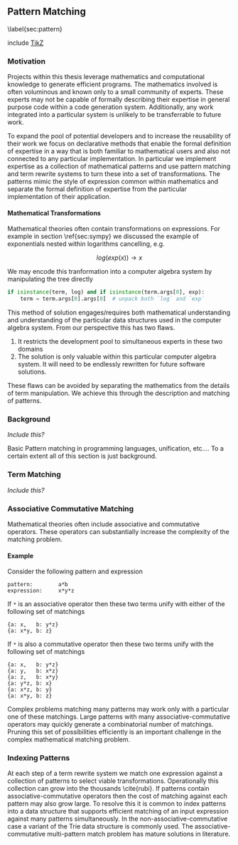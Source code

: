Pattern Matching
----------------

\label{sec:pattern}

include [TikZ](tikz_pattern.md)

### Motivation

Projects within this thesis leverage mathematics and computational knowledge to generate efficient programs.  The mathematics involved is often voluminous and known only to a small community of experts.  These experts may not be capable of formally describing their expertise in general purpose code within a code generation system.  Additionally, any work integrated into a particular system is unlikely to be transferrable to future work.

To expand the pool of potential developers and to increase the reusability of their work we focus on declarative methods that enable the formal definition of expertise in a way that is both familiar to mathematical users and also not connected to any particular implementation.  In particular we implement expertise as a collection of mathematical patterns and use pattern matching and term rewrite systems to turn these into a set of transformations.  The patterns mimic the style of expression common within mathematics and separate the formal definition of expertise from the particular implementation of their application.

#### Mathematical Transformations

Mathematical theories often contain transformations on expressions.  For example in section \ref{sec:sympy} we discussed the example of exponentials nested within logarithms cancelling, e.g. 

$$log(exp(x)) \rightarrow x$$

We may encode this tranformation into a computer algebra system by manipulating the tree directly

~~~~~~~~~~Python
if isinstance(term, log) and if isinstance(term.args[0], exp):
    term = term.args[0].args[0]  # unpack both `log` and `exp`
~~~~~~~~~~

This method of solution engages/requires both mathematical understanding and understanding of the particular data structures used in the computer algebra system.  From our perspective this has two flaws.

1.  It restricts the development pool to simultaneous experts in these two domains
2.  The solution is only valuable within this particular computer algebra system.  It will need to be endlessly rewritten for future software solutions.

These flaws can be avoided by separating the mathematics from the details of term manipulation.  We achieve this through the description and matching of patterns.

### Background

*Include this?*

Basic Pattern matching in programming languages, unification, etc.... To a certain extent all of this section is just background.

### Term Matching

*Include this?*

### Associative Commutative Matching

Mathematical theories often include associative and commutative operators.  These operators can substantially increase the complexity of the matching problem.  

#### Example

Consider the following pattern and expression

    pattern:        a*b
    expression:     x*y*z

If `*` is an associative operator then these two terms unify with either of the following set of matchings

    {a: x,   b: y*z}
    {a: x*y, b: z}

If `*` is also a commutative operator then these two terms unify with the following set of matchings

    {a: x,   b: y*z}
    {a: y,   b: x*z}
    {a: z,   b: x*y}
    {a: y*z, b: x}
    {a: x*z, b: y}
    {a: x*y, b: z}

Complex problems matching many patterns may work only with a particular one of these matchings.  Large patterns with many associative-commutative operators may quickly generate a combinatorial number of matchings.  Pruning this set of possibilities efficiently is an important challenge in the complex mathematical matching problem.


### Indexing Patterns

At each step of a term rewrite system we match one expression against a collection of patterns to select viable transformations.  Operationally this collection can grow into the thousands \cite{rubi}.  If patterns contain associative-commutative operators then the cost of matching against each pattern may also grow large.  To resolve this it is common to index patterns into a data structure that supports efficient matching of an input expression against many patterns simultaneously.  In the non-associative-commutative case a variant of the Trie data structure is commonly used.  The associative-commutative multi-pattern match problem has mature solutions in literature.
